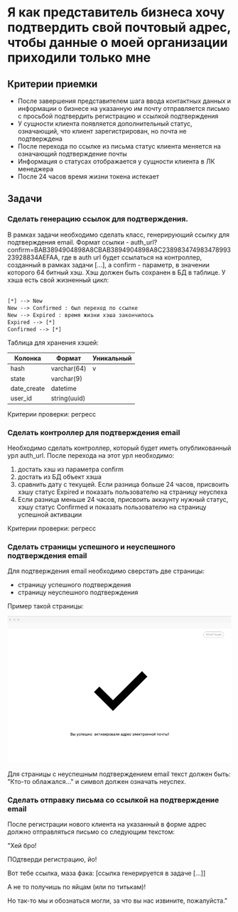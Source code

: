 # Я как представитель бизнеса хочу подтвердить свой почтовый адрес, чтобы данные о моей организации приходили только мне

## Критерии приемки

* После завершения представителем шага ввода контактных данных и информации о бизнесе на указанную им почту отправляется письмо с просьбой подтвердить регистрацию и ссылкой подтверждения
* У сущности клиента появляется дополнительный статус, означающий, что клиент зарегистрирован, но почта не подтверждена
* После перехода по ссылке из письма статус клиента меняется на означающий подтверждение почты
* Информация о статусах отображается у сущности клиента в ЛК менеджера
* После 24 часов время жизни токена истекает

## Задачи

### Сделать генерацию ссылок для подтверждения.

В рамках задачи необходимо сделать класс, генерирующий ссылку для подтверждения email. Формат ссылки - auth_url?confirm=BAB3894904898A8CBAB3894904898A8C23898347498347899323928834AEFAA, где в auth url будет ссылаться на контроллер, созданный в рамках задачи [...], а confirm - параметр, в значении которого 64 битный хэш. Хэш должен быть сохранен в БД в таблице. У хэша есть свой жизненный цикл:

```plantuml

[*] --> New
New --> Confirmed : был переход по ссылке
New --> Expired : время жизни хэша закончилось
Expired --> [*]
Confirmed --> [*]

```

Таблица для хранения хэшей:

|Колонка|Формат|Уникальный|
|-------|------|----------|
|hash|varchar(64)|v|
|state|varchar(9)||
|date_create|datetime||
|user_id|string(uuid)||

Критерии проверки: регресс

### Сделать контроллер для подтверждения email

Необходимо сделать контроллер, который будет иметь опубликованный урл auth_url. После перехода на этот урл необходимо:

1. достать хэш из параметра confirm
2. достать из БД объект хэша
3. сравнить дату с текущей. Если разница больше 24 часов, присвоить хэшу статус Expired и показать пользователю на страницу неуспеха
4. Если разница меньше 24 часов, присвоить аккаунту нужный статус, хэшу статус Confirmed и показать пользователю на страницу успешной активации

Критерии проверки: регресс

### Сделать страницы успешного и неуспешного подтверждения email

Для подтверждения email необходимо сверстать две страницы:

* страницу успешного подтверждения
* страницу неуспешного подтверждения

Пример такой страницы:

![](../../../img/Screenshot_128.png)

Для страницы с неуспешным подтверждением email текст должен быть: "Кто-то облажался..." и символ должен означать неуспех.

### Сделать отправку письма со ссылкой на подтверждение email

После регистрации нового клиента на указанный в форме адрес должно отправляться письмо со следующим текстом:

"Хей бро!

ПОдтверди регистрацию, йо!

Вот тебе ссылка, маза фака: [ссылка генерируется в задаче [...]]

А не то получишь по яйцам (или по титькам)!

Но так-то мы и обознаться могли, за что вы нас извините, пожалуйста."

